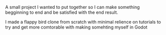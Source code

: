 A small project I wanted to put together so I can make something begginning to end and be satisfied with the end result.

I made a flappy bird clone from scratch with minimal relience on tutorials to try and get more comtorable with making somehting myself in Godot
